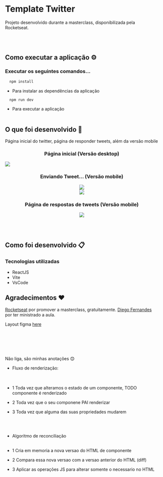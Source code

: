 # Template Twitter
Projeto desenvolvido durante a masterclass, disponibilizada pela Rocketseat.

<br><br>
## Como executar a aplicação ⚙️

### Executar os seguintes comandos...

``` js
  npm install
```
- Para instalar as dependências da aplicação

``` js
  npm run dev
```
- Para executar a aplicação
<br><br>


## O que foi desenvolvido 🚀
Página inicial do twitter, página de responder tweets, além da versão mobile 

<h3 align="center">Página inicial (Versão desktop)</h3>

<img src="./assets/desktop.png"/>

<h3 align="center">Enviando Tweet... (Versão mobile)</h3>
<div align="center"><img src="./assets/addNewTweet01.png"/></div>

<div align="center"><img src="./assets/addNewTweet02.png"/></div>


<h3 align="center">Página de respostas de tweets (Versão mobile)</h3>

<div align="center"><img src="./assets/responseTweet.png"/></div>




<br><br>
## Como foi desenvolvido 📋

### Tecnologias utilizadas
- ReactJS
- Vite
- VsCode


## Agradecimentos ❤️

[Rocketseat](https://github.com/Rocketseat) por promover a masterclass, gratuitamente.
[Diego Fernandes](https://github.com/diego3g) por ter ministrado a aula.



Layout figma [here](https://www.figma.com/file/4JXgzLf4GpIuvV6GGXNwiN/Twitter-UI-(Community)?node-id=1%3A937&t=gfmieQAcbbBHbMdN-0)


<br><br><br><br>

Não liga, são minhas anotações 😊

* Fluxo de renderização: <br><br><br>

- 1 Toda vez que alteramos o estado de um componente, TODO componente é renderizado

- 2 Toda vez que o seu componene PAI renderizar

- 3 Toda vez que alguma das suas propriedades mudarem


<br><br>
* Algoritmo de reconciliação<br><br>

- 1 Cria em memoria a nova versao do HTML de componente

- 2 Compara essa nova versao com a versao anterior do HTML (diff)

- 3 Aplicar as operações JS para alterar somente o necessario no HTML
